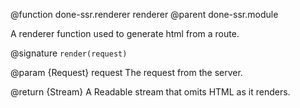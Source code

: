 @function done-ssr.renderer renderer
@parent done-ssr.module

A renderer function used to generate html from a route.

@signature `render(request)`

@param {Request} request The request from the server.

@return {Stream<String>} A Readable stream that omits HTML as it renders.
